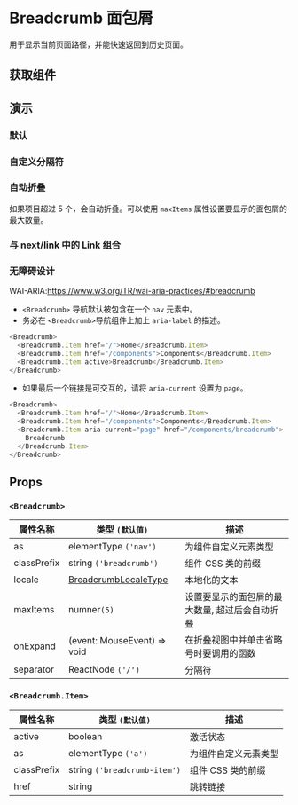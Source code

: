 # Breadcrumb 面包屑

用于显示当前页面路径，并能快速返回到历史页面。

## 获取组件

<!--{include:(components/breadcrumb/fragments/import.md)}-->

## 演示

### 默认

<!--{include:`basic.md`}-->

### 自定义分隔符

<!--{include:`separator.md`}-->

### 自动折叠

如果项目超过 5 个，会自动折叠。可以使用 `maxItems` 属性设置要显示的面包屑的最大数量。

<!--{include:`max-items.md`}-->

### 与 next/link 中的 Link 组合

<!--{include:`with-router.md`}-->

### 无障碍设计

WAI-ARIA:https://www.w3.org/TR/wai-aria-practices/#breadcrumb

- `<Breadcrumb>` 导航默认被包含在一个 `nav` 元素中。
- 务必在 `<Breadcrumb>`导航组件上加上 `aria-label` 的描述。

```js
<Breadcrumb>
  <Breadcrumb.Item href="/">Home</Breadcrumb.Item>
  <Breadcrumb.Item href="/components">Components</Breadcrumb.Item>
  <Breadcrumb.Item active>Breadcrumb</Breadcrumb.Item>
</Breadcrumb>
```

- 如果最后一个链接是可交互的，请将 `aria-current` 设置为 `page`。

```js
<Breadcrumb>
  <Breadcrumb.Item href="/">Home</Breadcrumb.Item>
  <Breadcrumb.Item href="/components">Components</Breadcrumb.Item>
  <Breadcrumb.Item aria-current="page" href="/components/breadcrumb">
    Breadcrumb
  </Breadcrumb.Item>
</Breadcrumb>
```

## Props

### `<Breadcrumb>`

| 属性名称    | 类型 `(默认值)`                                    | 描述                                           |
| ----------- | -------------------------------------------------- | ---------------------------------------------- |
| as          | elementType `('nav')`                              | 为组件自定义元素类型                           |
| classPrefix | string `('breadcrumb')`                            | 组件 CSS 类的前缀                              |
| locale      | [BreadcrumbLocaleType](/zh/guide/i18n/#breadcrumb) | 本地化的文本                                   |
| maxItems    | numner`(5)`                                        | 设置要显示的面包屑的最大数量, 超过后会自动折叠 |
| onExpand    | (event: MouseEvent) => void                        | 在折叠视图中并单击省略号时要调用的函数         |
| separator   | ReactNode `('/')`                                  | 分隔符                                         |

### `<Breadcrumb.Item>`

| 属性名称    | 类型 `(默认值)`              | 描述                 |
| ----------- | ---------------------------- | -------------------- |
| active      | boolean                      | 激活状态             |
| as          | elementType `('a')`          | 为组件自定义元素类型 |
| classPrefix | string `('breadcrumb-item')` | 组件 CSS 类的前缀    |
| href        | string                       | 跳转链接             |
